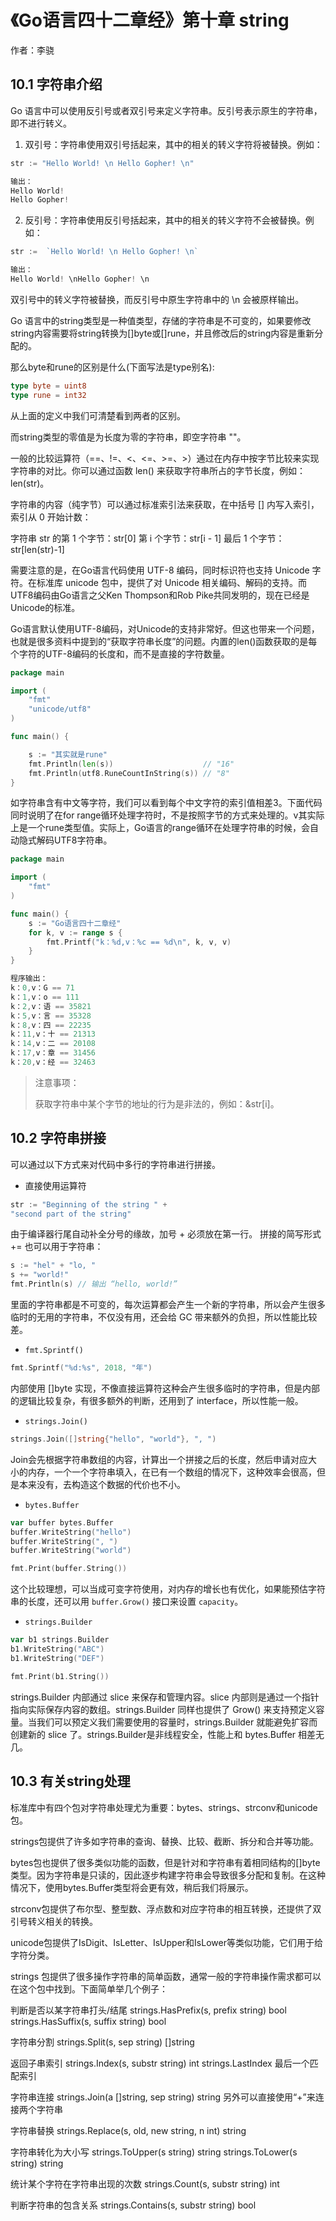 # 《Go语言四十二章经》第十章 string

作者：李骁

## 10.1 字符串介绍

Go 语言中可以使用反引号或者双引号来定义字符串。反引号表示原生的字符串，即不进行转义。

1. 双引号：字符串使用双引号括起来，其中的相关的转义字符将被替换。例如：

```Go
str := "Hello World! \n Hello Gopher! \n"

输出：
Hello World! 
Hello Gopher!
```

2. 反引号：字符串使用反引号括起来，其中的相关的转义字符不会被替换。例如：

```Go
str :=  `Hello World! \n Hello Gopher! \n` 

输出：
Hello World! \nHello Gopher! \n
```

双引号中的转义字符被替换，而反引号中原生字符串中的 \n 会被原样输出。


Go 语言中的string类型是一种值类型，存储的字符串是不可变的，如果要修改string内容需要将string转换为[]byte或[]rune，并且修改后的string内容是重新分配的。

那么byte和rune的区别是什么(下面写法是type别名):

```Go
type byte = uint8
type rune = int32
```
从上面的定义中我们可清楚看到两者的区别。

而string类型的零值是为长度为零的字符串，即空字符串 ""。

一般的比较运算符（==、!=、<、<=、>=、>）通过在内存中按字节比较来实现字符串的对比。你可以通过函数 len() 来获取字符串所占的字节长度，例如：len(str)。

字符串的内容（纯字节）可以通过标准索引法来获取，在中括号 [] 内写入索引，索引从 0 开始计数：

字符串 str 的第 1 个字节：str[0]
第 i 个字节：str[i - 1]
最后 1 个字节：str[len(str)-1]

需要注意的是，在Go语言代码使用 UTF-8 编码，同时标识符也支持 Unicode 字符。在标准库 unicode 包中，提供了对 Unicode 相关编码、解码的支持。而UTF8编码由Go语言之父Ken Thompson和Rob Pike共同发明的，现在已经是Unicode的标准。

Go语言默认使用UTF-8编码，对Unicode的支持非常好。但这也带来一个问题，也就是很多资料中提到的“获取字符串长度”的问题。内置的len()函数获取的是每个字符的UTF-8编码的长度和，而不是直接的字符数量。

```Go
package main

import (
	"fmt"
	"unicode/utf8"
)

func main() {

	s := "其实就是rune"
	fmt.Println(len(s))                    // "16"
	fmt.Println(utf8.RuneCountInString(s)) // "8"
}
```

如字符串含有中文等字符，我们可以看到每个中文字符的索引值相差3。下面代码同时说明了在for range循环处理字符时，不是按照字节的方式来处理的。v其实际上是一个rune类型值。实际上，Go语言的range循环在处理字符串的时候，会自动隐式解码UTF8字符串。

```Go
package main

import (
	"fmt"
)

func main() {
	s := "Go语言四十二章经"
	for k, v := range s {
		fmt.Printf("k：%d,v：%c == %d\n", k, v, v)
	}
}
```

```Go
程序输出：
k：0,v：G == 71
k：1,v：o == 111
k：2,v：语 == 35821
k：5,v：言 == 35328
k：8,v：四 == 22235
k：11,v：十 == 21313
k：14,v：二 == 20108
k：17,v：章 == 31456
k：20,v：经 == 32463
```



>注意事项：
>
>获取字符串中某个字节的地址的行为是非法的，例如：&str[i]。


## 10.2 字符串拼接

可以通过以下方式来对代码中多行的字符串进行拼接。
* 直接使用运算符

```Go
str := "Beginning of the string " +
"second part of the string"
```

由于编译器行尾自动补全分号的缘故，加号 + 必须放在第一行。
拼接的简写形式 += 也可以用于字符串：

```Go
s := "hel" + "lo, "
s += "world!"
fmt.Println(s) // 输出 “hello, world!”
```

里面的字符串都是不可变的，每次运算都会产生一个新的字符串，所以会产生很多临时的无用的字符串，不仅没有用，还会给 GC 带来额外的负担，所以性能比较差。

* `fmt.Sprintf()`

```Go
fmt.Sprintf("%d:%s", 2018, "年")
```

内部使用 []byte 实现，不像直接运算符这种会产生很多临时的字符串，但是内部的逻辑比较复杂，有很多额外的判断，还用到了 interface，所以性能一般。

* `strings.Join()`

```Go
strings.Join([]string{"hello", "world"}, ", ")
```

Join会先根据字符串数组的内容，计算出一个拼接之后的长度，然后申请对应大小的内存，一个一个字符串填入，在已有一个数组的情况下，这种效率会很高，但是本来没有，去构造这个数据的代价也不小。

* `bytes.Buffer`

```Go
var buffer bytes.Buffer
buffer.WriteString("hello")
buffer.WriteString(", ")
buffer.WriteString("world")

fmt.Print(buffer.String())
```

这个比较理想，可以当成可变字符使用，对内存的增长也有优化，如果能预估字符串的长度，还可以用 `buffer.Grow()` 接口来设置 `capacity`。

* `strings.Builder`

```Go
var b1 strings.Builder
b1.WriteString("ABC")
b1.WriteString("DEF")

fmt.Print(b1.String())
```

strings.Builder 内部通过 slice 来保存和管理内容。slice 内部则是通过一个指针指向实际保存内容的数组。strings.Builder 同样也提供了 Grow() 来支持预定义容量。当我们可以预定义我们需要使用的容量时，strings.Builder 就能避免扩容而创建新的 slice 了。strings.Builder是非线程安全，性能上和 bytes.Buffer 相差无几。


## 10.3 有关string处理

标准库中有四个包对字符串处理尤为重要：bytes、strings、strconv和unicode包。

strings包提供了许多如字符串的查询、替换、比较、截断、拆分和合并等功能。

bytes包也提供了很多类似功能的函数，但是针对和字符串有着相同结构的[]byte类型。因为字符串是只读的，因此逐步构建字符串会导致很多分配和复制。在这种情况下，使用bytes.Buffer类型将会更有效，稍后我们将展示。

strconv包提供了布尔型、整型数、浮点数和对应字符串的相互转换，还提供了双引号转义相关的转换。

unicode包提供了IsDigit、IsLetter、IsUpper和IsLower等类似功能，它们用于给字符分类。

strings 包提供了很多操作字符串的简单函数，通常一般的字符串操作需求都可以在这个包中找到。下面简单举几个例子：

判断是否以某字符串打头/结尾
strings.HasPrefix(s, prefix string) bool
strings.HasSuffix(s, suffix string) bool

字符串分割
strings.Split(s, sep string) []string

返回子串索引
strings.Index(s, substr string) int
strings.LastIndex 最后一个匹配索引

字符串连接
strings.Join(a []string, sep string) string
另外可以直接使用“+”来连接两个字符串

字符串替换
strings.Replace(s, old, new string, n int) string

字符串转化为大小写
strings.ToUpper(s string) string
strings.ToLower(s string) string

统计某个字符在字符串出现的次数
strings.Count(s, substr string) int

判断字符串的包含关系
strings.Contains(s, substr string) bool
